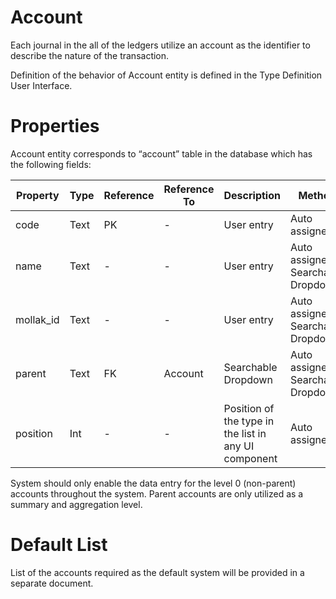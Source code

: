 # Account

Each journal in the all of the ledgers utilize an account as the identifier to describe the nature of the transaction. 

Definition of the behavior of Account entity is defined in the Type Definition User Interface.

# Properties

Account entity corresponds to “account” table in the database which has the following fields:

| Property  | Type   | Reference | Reference To | Description | Method
| ------    | ------ | ------    | ------       | ------      | ------
code|Text|PK|-|User entry|Auto assigned
name|Text|-|-|User entry|Auto assigned / Searchable Dropdown
mollak_id|Text|-|-|User entry|Auto assigned / Searchable Dropdown
parent|Text|FK|Account|Searchable Dropdown|Auto assigned / Searchable Dropdown
position|Int|-|-|Position of the type in the list in any UI component|Auto assigned

System should only enable the data entry for the level 0 (non-parent) accounts throughout the system. Parent accounts are only utilized as a summary and aggregation level.

# Default List

List of the accounts required as the default system will be provided in a separate document.

